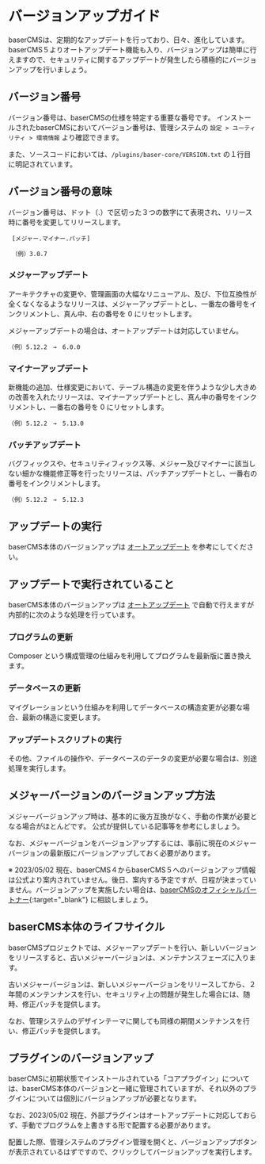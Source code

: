 # バージョンアップガイド

baserCMSは、定期的なアップデートを行っており、日々、進化しています。
baserCMS５よりオートアップデート機能も入り、バージョンアップは簡単に行えますので、セキュリティに関するアップデートが発生したら積極的にバージョンアップを行いましょう。

## バージョン番号
バージョン番号は、baserCMSの仕様を特定する重要な番号です。
インストールされたbaserCMSにおいてバージョン番号は、管理システムの `設定 > ユーティリティ > 環境情報` より確認できます。

また、ソースコードにおいては、`/plugins/baser-core/VERSION.txt` の１行目に明記されています。

## バージョン番号の意味

バージョン番号は、ドット（.）で区切った３つの数字にて表現され、リリース時に番号を変更してリリースします。

```shell
 [メジャー.マイナー.パッチ]
 
 （例）3.0.7
```

### メジャーアップデート
アーキテクチャの変更や、管理画面の大幅なリニューアル、及び、下位互換性が全くなくなるようなリリースは、メジャーアップデートとし、一番左の番号をインクリメントし、真ん中、右の番号を
0 にリセットします。

メジャーアップデートの場合は、オートアップデートは対応していません。

```shell
（例）5.12.2　→　6.0.0
```

### マイナーアップデート
新機能の追加、仕様変更において、テーブル構造の変更を伴うような少し大きめの改善を入れたリリースは、マイナーアップデートとし、真ん中の番号をインクリメントし、一番右の番号を
0 にリセットします。

```shell
（例）5.12.2　→　5.13.0
```


### パッチアップデート
バグフィックスや、セキュリティフィックス等、メジャー及びマイナーに該当しない細かな機能修正等を行ったリリースは、パッチアップデートとし、一番右の番号をインクリメントします。

```shell
（例）5.12.2　→　5.12.3
```

## アップデートの実行
baserCMS本体のバージョンアップは [オートアップデート](../ver5_tour#オートアップデート) を参考にしてください。

## アップデートで実行されていること
baserCMS本体のバージョンアップは [オートアップデート](../ver5_tour#オートアップデート) で自動で行えますが内部的に次のような処理を行っています。

### プログラムの更新
Composer という構成管理の仕組みを利用してプログラムを最新版に置き換えます。

### データベースの更新
マイグレーションという仕組みを利用してデータベースの構造変更が必要な場合、最新の構造に変更します。

### アップデートスクリプトの実行
その他、ファイルの操作や、データベースのデータの変更が必要な場合は、別途処理を実行します。


## メジャーバージョンのバージョンアップ方法
メジャーバージョンアップ時は、基本的に後方互換がなく、手動の作業が必要となる場合がほとんどです。
公式が提供している記事等を参考にしましょう。

なお、メジャーバージョンをバージョンアップするには、事前に現在のメジャーバージョンの最新版にバージョンアップしておく必要があります。

※ 2023/05/02 現在、baserCMS４からbaserCMS５へのバージョンアップ情報は公式より案内されていません。後日、案内する予定ですが、日程が決まっていません。バージョンアップを実施したい場合は、[baserCMSのオフィシャルパートナー](https://basercms.net/partners/){:target="_blank"} に相談しましょう。

## baserCMS本体のライフサイクル

baserCMSプロジェクトでは、メジャーアップデートを行い、新しいバージョンをリリースすると、古いメジャーバージョンは、メンテナンスフェーズに入ります。

古いメジャーバージョンは、新しいメジャーバージョンをリリースしてから、２年間のメンテンナンスを行い、セキュリティ上の問題が発生した場合には、随時、修正パッチを提供します。

なお、管理システムのデザインテーマに関しても同様の期間メンテナンスを行い、修正パッチを提供します。


## プラグインのバージョンアップ
baserCMSに初期状態でインストールされている「コアプラグイン」については、baserCMS本体のバージョンと一緒に管理されていますが、それ以外のプラグインについては個別にバージョンアップが必要となります。

なお、2023/05/02 現在、外部プラグインはオートアップデートに対応しておらず、手動でプログラムを上書きする形で配置する必要があります。

配置した際、管理システムのプラグイン管理を開くと、バージョンアップボタンが表示されているはずですので、クリックしてバージョンアップを実行します。


